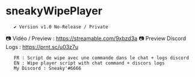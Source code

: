 # sneakyWipePlayer

       ✔️ Version v1.0 No-Release / Private 
📷 Vidéo / Preview : https://streamable.com/9xbzd3a
📷 Preview Discord Logs : https://prnt.sc/u03z7u
       
       FR : Script de wipe avec une commande dans le chat + logs discord
       EN : Wipe player script with chat command + discors logs
       My Discord : Sneaky'#6666
